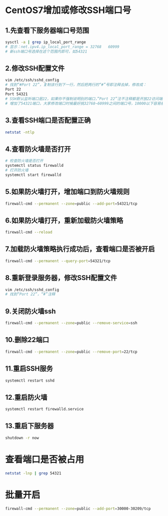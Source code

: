 # CentOS7增加或修改SSH端口号

## 1.先查看下服务器端口号范围
```bash
sysctl -a | grep ip_local_port_range
# 显示：net.ipv4.ip_local_port_range = 32768	60999
# 新ssh端口号选择在这个范围内即可，如54321
```

## 2.修改SSH配置文件
```bash
vim /etc/ssh/sshd_config
# 找到“#Port 22”，复制该行到下一行，然后把两行的“#”号即注释去掉，修改成：
Port 22
Port 54321
# SSH默认监听端口是22，如果你不强制说明别的端口，”Port 22”注不注释都是开放22访问端口。上面我保留了22端口，防止之后因为各种权限和配置问题，导致连22端口都不能访问了，等一切都配置好了，再关闭22端口。
# 增加了54321端口，大家修改端口时候最好挑32768~60999之间的端口号，10000以下容易被系统或一些特殊软件占用，或是以后新应用准备占用该端口的时候，却被你先占用了，导致软件无法运行。
```

## 3.查看SSH端口是否配置正确
```bash
netstat -ntlp
```

## 4.查看防火墙是否打开
```bash
# 检查防火墙是否打开
systemctl status firewalld
# 打开防火墙
systemctl start firewalld
```

## 5.如果防火墙打开，增加端口到防火墙规则
```bash
firewall-cmd --permanent --zone=public --add-port=54321/tcp
```

## 6.如果防火墙打开，重新加载防火墙策略
```bash
firewall-cmd --reload
```

## 7.加载防火墙策略执行成功后，查看端口是否被开启
```bash
firewall-cmd --permanent --query-port=54321/tcp
```

## 8.重新登录服务器，修改SSH配置文件
```bash
vim /etc/ssh/sshd_config
# 找到“Port 22”，“#”注释
```

## 9.关闭防火墙ssh
```bash
firewall-cmd --permanent --zone=public --remove-service=ssh
```

## 10.删除22端口
```bash
firewall-cmd --permanent --zone=public --remove-port=22/tcp
```

## 11.重启SSH服务
```bash
systemctl restart sshd
```

## 12.重启防火墙
```bash
systemctl restart firewalld.service
```

## 13.重启下服务器
```bash
shutdown -r now
```

# 查看端口是否被占用

```bash
netstat -lnp | grep 54321
```

# 批量开启
```bash
firewall-cmd --permanent --zone=public --add-port=30000-30209/tcp
```
